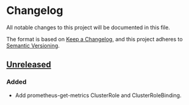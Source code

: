 # Changelog

All notable changes to this project will be documented in this file.

The format is based on [Keep a Changelog](https://keepachangelog.com/en/1.0.0/),
and this project adheres to [Semantic Versioning](https://semver.org/spec/v2.0.0.html).

## [Unreleased]

### Added

- Add prometheus-get-metrics ClusterRole and ClusterRoleBinding.

[Unreleased]: https://github.com/giantswarm/REPOSITORY_NAME/tree/master
